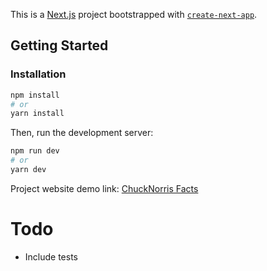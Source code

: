 This is a [Next.js](https://nextjs.org/) project bootstrapped with [`create-next-app`](https://github.com/vercel/next.js/tree/canary/packages/create-next-app).

## Getting Started

### Installation

```bash
npm install
# or
yarn install
```

Then, run the development server:

```bash
npm run dev
# or
yarn dev
```

Project website demo link: [ChuckNorris Facts](https://chuck-jokes-mauve.vercel.app/)

# Todo

- Include tests
